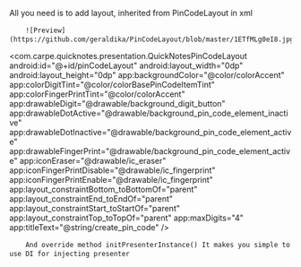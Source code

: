 All you need is to add layout, inherited from PinCodeLayout in xml

        ![Preview](https://github.com/geraldika/PinCodeLayout/blob/master/1ETfMLg0eI8.jpg)
 
 <com.carpe.quicknotes.presentation.QuickNotesPinCodeLayout
        android:id="@+id/pinCodeLayout"
        android:layout_width="0dp"
        android:layout_height="0dp"
        app:backgroundColor="@color/colorAccent"
        app:colorDigitTint="@color/colorBasePinCodeItemTint"
        app:colorFingerPrintTint="@color/colorAccent"
        app:drawableDigit="@drawable/background_digit_button"
        app:drawableDotActive="@drawable/background_pin_code_element_inactive"
        app:drawableDotInactive="@drawable/background_pin_code_element_active"
        app:drawableFingerPrint="@drawable/background_pin_code_element_active"
        app:iconEraser="@drawable/ic_eraser"
        app:iconFingerPrintDisable="@drawable/ic_fingerprint"
        app:iconFingerPrintEnable="@drawable/ic_fingerprint"
        app:layout_constraintBottom_toBottomOf="parent"
        app:layout_constraintEnd_toEndOf="parent"
        app:layout_constraintStart_toStartOf="parent"
        app:layout_constraintTop_toTopOf="parent"
        app:maxDigits="4"
        app:titleText="@string/create_pin_code" />
        
        And override method initPresenterInstance() It makes you simple to use DI for injecting presenter
        
        
    
        
